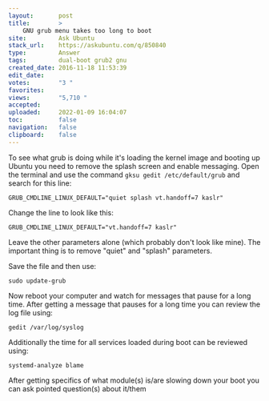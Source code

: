 ```yaml
---
layout:       post
title:        >
    GNU grub menu takes too long to boot
site:         Ask Ubuntu
stack_url:    https://askubuntu.com/q/850840
type:         Answer
tags:         dual-boot grub2 gnu
created_date: 2016-11-18 11:53:39
edit_date:    
votes:        "3 "
favorites:    
views:        "5,710 "
accepted:     
uploaded:     2022-01-09 16:04:07
toc:          false
navigation:   false
clipboard:    false
---
```


To see what grub is doing while it's loading the kernel image and booting up Ubuntu you need to remove the splash screen and enable messaging. Open the terminal and use the command `gksu gedit /etc/default/grub` and search for this line:

``` 
GRUB_CMDLINE_LINUX_DEFAULT="quiet splash vt.handoff=7 kaslr"

```

Change the line to look like this:

``` 
GRUB_CMDLINE_LINUX_DEFAULT="vt.handoff=7 kaslr"

```

Leave the other parameters alone (which probably don't look like mine). The important thing is to remove "quiet" and "splash" parameters.

Save the file and then use:

``` 
sudo update-grub

```

Now reboot your computer and watch for messages that pause for a long time. After getting a message that pauses for a long time you can review the log file using:

``` 
gedit /var/log/syslog

```

Additionally the time for all services loaded during boot can be reviewed using:

``` 
systemd-analyze blame

```

After getting specifics of what module(s) is/are slowing down your boot you can ask pointed question(s) about it/them
